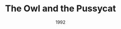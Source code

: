 ---
layout: productions
title: The Owl and the Pussycat
date: 1992
featured_image:
Theatre: Players by the Sea
cast:
crew:
- Director: Michael Lipp
---